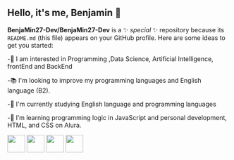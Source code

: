 ## Hello, it's me, Benjamin 👋

**BenjaMin27-Dev/BenjaMin27-Dev** is a ✨ _special_ ✨ repository because its `README.md` (this file) appears on your GitHub profile.
Here are some ideas to get you started:

-🧐 I am interested in Programming ,Data Science, Artificial Intelligence, frontEnd and BackEnd

-📚 I'm looking to improve my programming languages ​​and English language (B2).

-🚀 I'm currently studying English language and programming languages

-🤖 I’m learning programming logic in JavaScript and personal development, HTML, and CSS on Alura.

<img src="https://cdn.jsdelivr.net/gh/devicons/devicon@latest/icons/javascript/javascript-original.svg" width="40" height="40"/> <img src="https://cdn.jsdelivr.net/gh/devicons/devicon@latest/icons/html5/html5-original.svg" width="40" height="40"/> <img src="https://cdn.jsdelivr.net/gh/devicons/devicon@latest/icons/github/github-original.svg" width="40" height="40"/> <img src="https://cdn.jsdelivr.net/gh/devicons/devicon@latest/icons/css3/css3-original.svg" width="40" height="40"/> 







<!--
-->
